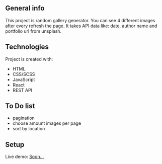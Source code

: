 ## General info

This project is random gallery generator. You can see 4 different images after every refresh the page. It takes API data like: date, author name and portfolio url from unsplash.

## Technologies

Project is created with:

- HTML
- CSS/SCSS
- JavaScript
- React
- REST API

## To Do list

- pagination
- choose amount images per page
- sort by location

## Setup

Live demo: <a href=''>Soon...</a>
